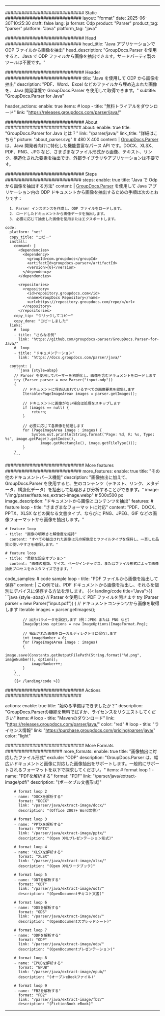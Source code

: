 


---
############################# Static ############################
layout: "format"
date:  2025-06-30T10:25:30
draft: false
lang: ja
format: Odp
product: "Parser"
product_tag: "parser"
platform: "Java"
platform_tag: "java"

############################# Head ############################
head_title: "Java アプリケーションで ODP ファイルから画像を抽出"
head_description: "GroupDocs.Parser を使用すると、Java で ODP ファイルから画像を抽出できます。サードパーティ製のツールは不要です。"

############################# Header ############################
title: "Java を使用して ODP から画像を抽出" 
description: "PDF、Word、Excel などのファイルから埋め込まれた画像を、Java 開発環境で GroupDocs.Parser を使用して取得できます。"
subtitle: "GroupDocs.Parser for Java" 

header_actions:
  enable: true
  items:
    #  loop
    - title: "無料トライアルをダウンロード"
      link: "https://releases.groupdocs.com/parser/java/"
      
############################# About ############################
about:
    enable: true
    title: "GroupDocs.Parser for Java とは？"
    link: "/parser/java/"
    link_title: "詳細はこちら"
    picture: "about_parser.svg" # 480 X 400
    content: |
       [GroupDocs.Parser](/parser/java/) は、Java 開発者向けに特化した機能豊富なパース API です。DOCX、XLSX、PDF、PNG、JPG など、さまざまなファイル形式から画像、テキスト、リンク、構造化された要素を抽出でき、外部ライブラリやアプリケーションは不要です。

############################# Steps ############################
steps:
    enable: true
    title: "Java で Odp から画像を抽出する方法"
    content: |
      [GroupDocs.Parser](/parser/java/) を使用して Java アプリケーション内の ODP ドキュメントから画像を抽出するための手順は次のとおりです：
      
      1. Parser インスタンスを作成し、ODP ファイルをロードします。
      2. ロードしたドキュメントから画像データを抽出します。
      3. 必要に応じて抽出した画像を使用またはエクスポートします。
   
    code:
      platform: "net"
      copy_title: "コピー"
      install:
        command: |
          <dependencies>
            <dependency>
              <groupId>com.groupdocs</groupId>
              <artifactId>groupdocs-parser</artifactId>
              <version>{0}</version>
            </dependency>
          </dependencies>

          <repositories>
            <repository>
              <id>repository.groupdocs.com</id>
              <name>GroupDocs Repository</name>
              <url>https://repository.groupdocs.com/repo/</url>
            </repository>
          </repositories>
        copy_tip: "クリックしてコピー"
        copy_done: "コピーしました"
      links:
        #  loop
        - title: "さらなる例"
          link: "https://github.com/groupdocs-parser/GroupDocs.Parser-for-Java/"
        #  loop
        - title: "ドキュメンテーション"
          link: "https://docs.groupdocs.com/parser/java/"
          
      content: |
        ```java {style=abap}
        // Parser を使用してパーサーを初期化し、画像を含むドキュメントをロードします
        try (Parser parser = new Parser("input.odp"))
        {
            // ドキュメントに埋め込まれているすべての画像要素を収集します
            Iterable<PageImageArea> images = parser.getImages();

            // ドキュメントに画像がない場合は処理をスキップします
            if (images == null) {
                return;
            }

            // 必要に応じて各画像を処理します
            for (PageImageArea image : images) {
                System.out.println(String.format("Page: %d, R: %s, Type: %s", image.getPage().getIndex(), 
                    image.getRectangle(), image.getFileType()));
            }
        }
        ```            

############################# More features ############################
more_features:
  enable: true
  title: "その他のドキュメントパース機能"
  description: "画像抽出に加えて、GroupDocs.Parser を使用すると、生のコンテンツ（テキスト、リンク、メタデータ、構造化データ）を抽出して処理および分析することができます。"
  image: "/img/parser/features_extract-image.webp" # 500x500 px
  image_description: "ドキュメントから画像とコンテンツを抽出"
  features:
    # feature loop
    - title: "さまざまなフォーマットに対応"
      content: "PDF、DOCX、PPTX、XLSX などの異なる文書タイプ、ならびに PNG、JPEG、GIF などの画像フォーマットから画像を抽出します。"

    # feature loop
    - title: "画像の明瞭さと解像度を維持"
      content: "すべての抽出された画像は元の解像度とファイルタイプを保持し、一貫した品質と使いやすさを確保します。"

    # feature loop
    - title: "柔軟な設定オプション"
      content: "画像の種類、サイズ、ページインデックス、またはファイル形式によって画像抽出プロセスをカスタマイズできます。"
      
  code_samples:
    # code sample loop
    - title: "PDF ファイルから画像を抽出して保存"
      content: |
        この例では、PDF ドキュメントから画像を抽出し、それらを個別にデバイスに保存する方法を示します。
        {{< landing/code title="Java">}}
        ```java {style=abap}
        //  Parser を使用して PDF ファイルを開きます
        try (Parser parser = new Parser("input.pdf"))
        {
            // ドキュメントコンテンツから画像を取得します
            Iterable<PageImageArea> images = parser.getImages();

            // 出力パラメータを設定します（例：JPEG または PNG など）
            ImageOptions options = new ImageOptions(ImageFormat.Png);

            // 抽出された画像をローカルディレクトリに保存します
            int imageNumber = 0;
            for (PageImageArea image : images)
            {
                image.save(Constants.getOutputFilePath(String.format("%d.png", imageNumber)), options);
                imageNumber++;
            }
        }
        ```
        {{< /landing/code >}}


############################# Actions ############################

actions:
  enable: true
  title: "始める準備はできましたか？"
  description: "GroupDocs.Parserの機能を無料で試すか、ライセンスをリクエストしてください"
  items:
    #  loop
    - title: "Mavenのダウンロード"
      link: "https://releases.groupdocs.com/parser/java/"
      color: "red"
        #  loop
    - title: "ライセンス情報"
      link: "https://purchase.groupdocs.com/pricing/parser/java/"
      color: "light"


############################# More Formats #####################
more_formats:
    enable: true
    title: "画像抽出に対応したファイル形式"
    exclude: "ODP"
    description: "GroupDocs.Parser は、幅広いドキュメントと画像に対応した画像抽出をサポートします。一般的にサポートされるフォーマットを以下で探求してください。"
    items: 
        # format loop 1
        - name: "PDFを解析する"
          format: "PDF"
          link: "/parser/java/extract-image/pdf/"
          description: "(ポータブル文書形式)"
          
        # format loop 2
        - name: "DOCXを解析する"
          format: "DOCX"
          link: "/parser/java/extract-image/docx/"
          description: "(Office 2007+ Word文書)"
          
        # format loop 3
        - name: "PPTXを解析する"
          format: "PPTX"
          link: "/parser/java/extract-image/pptx/"
          description: "(Open XMLプレゼンテーション形式)"
          
        # format loop 4
        - name: "XLSXを解析する"
          format: "XLSX"
          link: "/parser/java/extract-image/xlsx/"
          description: "(Open XMLワークブック)"
          
        # format loop 5
        - name: "ODTを解析する"
          format: "ODT"
          link: "/parser/java/extract-image/odt/"
          description: "(OpenDocumentテキスト文書)"
          
        # format loop 6
        - name: "ODSを解析する"
          format: "ODS"
          link: "/parser/java/extract-image/ods/"
          description: "(OpenDocumentスプレッドシート)"
          
        # format loop 7
        - name: "ODPを解析する"
          format: "ODP"
          link: "/parser/java/extract-image/odp/"
          description: "(OpenDocumentプレゼンテーション)"
          
        # format loop 8
        - name: "EPUBを解析する"
          format: "EPUB"
          link: "/parser/java/extract-image/epub/"
          description: "(オープンeBookファイル)"
          
        # format loop 9
        - name: "FB2を解析する"
          format: "FB2"
          link: "/parser/java/extract-image/fb2/"
          description: "(FictionBook eBook)"
         
          

---